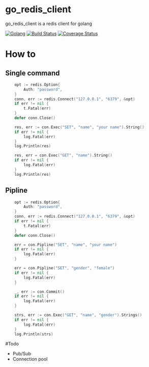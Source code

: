 # go_redis_client
go_redis_client is a redis client for golang

[![Golang](https://img.shields.io/badge/Language-Golang-green.svg?style=flat)](https://golang.org)
[![Build Status](https://travis-ci.org/philchia/go_redis_client.svg?branch=master)](https://travis-ci.org/philchia/go_redis_client)
[![Coverage Status](https://coveralls.io/repos/github/philchia/go_redis_client/badge.svg?branch=dev)](https://coveralls.io/github/philchia/go_redis_client?branch=dev)

# How to

## Single command

```go
	opt := redis.Option{
		Auth: "password",
	}
	conn, err := redis.Connect("127.0.0.1", "6379", &opt)
	if err != nil {
		t.Fatal(err)
	}
	defer conn.Close()

	res, err := con.Exec("SET", "name", "your name").String()
	if err != nil {
		log.Fatal(err)
	}
	log.Println(res)

	res, err = con.Exec("GET", "name").String()
	if err != nil {
		log.Fatal(err)
	}
	log.Println(res)
```

## Pipline

```go
	opt := redis.Option{
		Auth: "password",
	}
	conn, err := redis.Connect("127.0.0.1", "6379", &opt)
	if err != nil {
		t.Fatal(err)
	}
	defer conn.Close()

	err = con.Pipline("SET", "name", "your name")
	if err != nil {
		log.Fatal(err)
	}

	err = con.Pipline("SET", "gender", "female")
	if err != nil {
		log.Fatal(err)
	}

	_, err := con.Commit()
	if err != nil {
		log.Fatal(err)
	}

	strs, err := con.Exec("GET", "name", "gender").Strings()
	if err != nil {
		log.Fatal(err)
	}
	log.Println(strs)

```

#Todo

* Pub/Sub
* Connection pool
